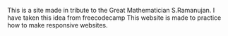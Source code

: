 This is a site made in tribute to the Great Mathematician S.Ramanujan.
I have taken this idea from freecodecamp 
This website is made to practice how to make responsive websites.

